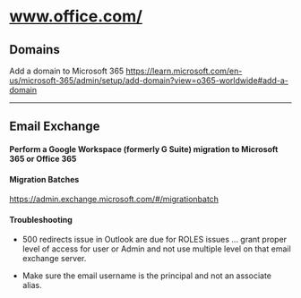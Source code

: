 # www.office.com/


## Domains

Add a domain to Microsoft 365
https://learn.microsoft.com/en-us/microsoft-365/admin/setup/add-domain?view=o365-worldwide#add-a-domain

---

## Email Exchange

#### Perform a Google Workspace (formerly G Suite) migration to Microsoft 365 or Office 365


#### Migration Batches

https://admin.exchange.microsoft.com/#/migrationbatch


#### Troubleshooting
* 500 redirects issue in Outlook are due for ROLES issues ... grant proper level of access for user or Admin and not use multiple level on that email exchange server.

* Make sure the email username is the principal and not an associate alias.
